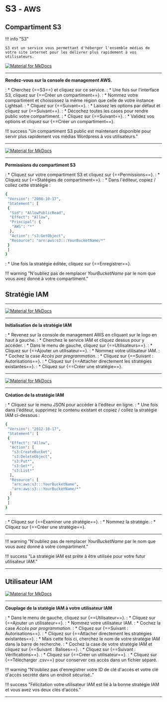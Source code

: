 # S3 <small>- AWS</small>

## Compartiment S3

!!! info "S3"

    S3 est un service vous permettant d'héberger l'ensemble médias de votre site internet pour les délivrer plus rapidement à vos utilisateurs.

[![Material for MkDocs](assets/images/aws/s3/fr/1.gif)](assets/images/aws/s3/fr/1.gif)

***

**Rendez-vous sur la console de management AWS.**

:    * Cherchez {==S3==} et cliquez sur ce service.
:    * Une fois sur l'interface S3, cliquez sur {==Créer un compartiment==}.
:    * Nommez votre compartiment et choississez la même région que celle de votre instance Lightsail.
:    * Cliquez sur {==Suivant==}.
:    * Laissez les options par défaut et cliquez sur {==Suivant==}.
:    * Décochez toutes les cases pour rendre public votre compartiment.
:    * Cliquez sur {==Suivant==}.
:    * Validez vos options et cliquez sur {==Créer un compartiment==}.

!!! success "Un compartiment S3 public est maintenant disponible pour servir plus rapidement vos médias Wordpress à vos utilisateurs."

***

[![Material for MkDocs](assets/images/aws/s3/fr/2.gif)](assets/images/aws/s3/fr/2.gif)

***

**Permissions du compartiment S3**

:    * Cliquez sur votre compartiment S3 et cliquez sur {==Permissions==}.
:    * Cliquez sur {==Statégies de compartiment==}.
:    * Dans l'éditeur, copiez / collez cette stratégie : 
``` sh
{
 "Version": "2008-10-17",
 "Statement": [
 {
  "Sid": "AllowPublicRead",
  "Effect": "Allow",
  "Principal": {
   "AWS": "*"
  },
  "Action": "s3:GetObject",
  "Resource": "arn:aws:s3:::YourBucketName/*"
 }
 ]
}
```

:    * Une fois la stratégie éditée, cliquez sur {==Enregistrer==}.

!!! warning "N'oubliez pas de remplacer *YourBucketName* par le nom que vous avez donné à votre compartiment."

## Stratégie IAM

***

[![Material for MkDocs](assets/images/aws/s3/fr/3a.gif)](assets/images/aws/s3/fr/3a.gif)

***

**Initialisation de la stratégie IAM**

:    * Revenez sur la console de management AWS en cliquant sur le logo en haut à gauche.
:    * Cherchez le service IAM et cliquez dessus pour y accéder.
:    * Dans le menu de gauche, cliquez sur {==Utilisateurs==}.
:    * Cliquez sur {==Ajouter un utilisateur==}.
:    * Nommez votre utilisateur IAM.
:    * Cochez la case *Accès par programmation*.
:    * Cliquez sur {==Suivant : Autorisations==}.
:    * Cliquez sur {==Attacher directement les stratégies existantes==}.
:    * Cliquez sur {==Créer une stratégie==}.

***

[![Material for MkDocs](assets/images/aws/s3/fr/3b.gif)](assets/images/aws/s3/fr/3b.gif)

***

**Création de la stratégie IAM**

:    * Cliquez sur le menu JSON pour accéder à l'éditeur en ligne.
:    * Une fois dans l'éditeur, supprimez le contenu existant et copiez / collez la stratégie IAM ci-dessous :
``` sh
{
 "Version": "2012-10-17",
 "Statement": [
 {
  "Effect": "Allow",
  "Action": [
   "s3:CreateBucket",
   "s3:DeleteObject",
   "s3:Put*",
   "s3:Get*",
   "s3:List*"
  ],
  "Resource": [
   "arn:aws:s3:::YourBucketName",
   "arn:aws:s3:::YourBucketName/*"
  ]
 }
 ]
}
```
***

:    * Cliquez sur {==Examiner une stratégie==}.
:    * Nommez la stratégie.
:    * Cliquez sur {==Créer une stratégie==}.

***

!!! warning "N'oubliez pas de remplacer *YourBucketName* par le nom que vous avez donné à votre compartiment."

!!! success "La stratégie IAM est prête à être utilisée pour votre futur utilisateur IAM."

***

## Utilisateur IAM

[![Material for MkDocs](assets/images/aws/s3/fr/3c.gif)](assets/images/aws/s3/fr/3c.gif)

***

**Couplage de la statégie IAM à votre utilisateur IAM**

:    * Dans le menu de gauche, cliquez sur {==Utilisateur==}.
:    * Cliquez sur {==Ajouter un utilisateur==}.
:    * Nommez votre utilisateur IAM.
:    * Cochez la case *Accès par programmation*.
:    * Cliquez sur {==Suivant : Autorisations==}.
:    * Cliquez sur {==Attacher directement les stratégies existantes==}.
:    * Mais cette fois ci, cherchez le nom de votre stratégie IAM dans la barre de recherche.
:    * Cochez la case de votre stratégie IAM et cliquez sur {==Suivant : Balises==}.
:    * Cliquez sur {==Suivant : Vérifications==}.
:    * Cliquez sur {==Créer un utilisateur==}.
:    * Cliquez sur {==Télécharger .csv==} pour conserver ces accès dans un fichier séparé.

!!! warning "N'oubliez pas d'enregistrer votre ID de clé d'accès et votre clé d'accès secrète dans un endroit sécurisé.."

!!! success "Félicitation votre utilisateur IAM est lié à la bonne stratégie IAM et vous avez vos deux clés d'accès."

***